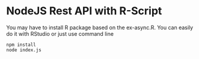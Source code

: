 # NodeJS Rest API with R-Script

You may have to install R package based on the ex-async.R. You can easily do it with RStudio or just use command line

```
npm install
node index.js

```